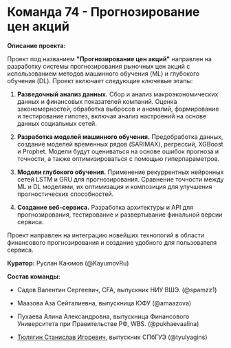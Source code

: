 # Команда 74 - Прогнозирование цен акций

**Описание проекта:** 

Проект под названием **"Прогнозирование цен акций"** направлен на разработку системы прогнозирования рыночных цен акций с использованием методов машинного обучения (ML) и глубокого обучения (DL). Проект включает следующие ключевые этапы:


1. **Разведочный анализ данных.** Сбор и анализ макроэкономических данных и финансовых показателей компаний. Оценка закономерностей, обработка выбросов и аномалий, формирование и тестирование гипотез, включая анализ настроений на основе данных социальных сетей.


2. **Разработка моделей машинного обучения.** Предобработка данных, создание моделей временных рядов (SARIMAX), регрессий, XGBoost и Prophet. Модели будут оцениваться на основе ошибок прогноза и точности, а также оптимизироваться с помощью гиперпараметров.


3. **Модели глубокого обучения.** Применение рекуррентных нейронных сетей LSTM и GRU для прогнозирования. Сравнение точности между ML и DL моделями, их оптимизация и композиция для улучшения прогностических способностей.


4. **Создание веб-сервиса.** Разработка архитектуры и API для прогнозирования, тестирование и развертывание финальной версии сервиса.


Проект направлен на интеграцию новейших технологий в области финансового прогнозирования и создание удобного для пользователя сервиса.


**Куратор:** Руслан Каюмов (@KayumovRu)


**Состав команды:**

- Садов Валентин Сергеевич, CFA, выпускник НИУ ВШЭ. (@spamzz1)

- Маазова Аза Сейталиевна, выпускница ЮФУ (@amaazova)

- Пухаева Алина Александровна, выпускница Финансового Университета при Правительстве РФ, WBS. (@pukhaevaalina)

- [Тюлягин Станислав Игоревич](https://github.com/klassnenkiy), выпускник СПбГУЭ (@tyulyagins)
